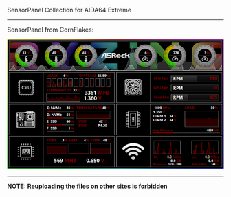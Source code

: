 SensorPanel Collection for AIDA64 Extreme
***

SensorPanel from CornFlakes:

<img src="https://github.com/botflakes/AidaSensorPanels/blob/master/preview/preview_projectRyzing.png">

***
  
**NOTE: Reuploading the files on other sites is forbidden**
